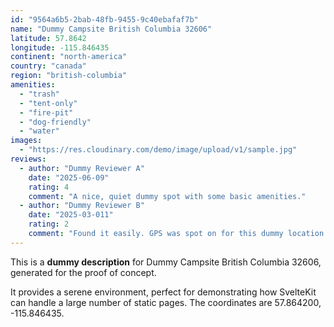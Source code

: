 ```yaml
---
id: "9564a6b5-2bab-48fb-9455-9c40ebafaf7b"
name: "Dummy Campsite British Columbia 32606"
latitude: 57.8642
longitude: -115.846435
continent: "north-america"
country: "canada"
region: "british-columbia"
amenities:
  - "trash"
  - "tent-only"
  - "fire-pit"
  - "dog-friendly"
  - "water"
images:
  - "https://res.cloudinary.com/demo/image/upload/v1/sample.jpg"
reviews:
  - author: "Dummy Reviewer A"
    date: "2025-06-09"
    rating: 4
    comment: "A nice, quiet dummy spot with some basic amenities."
  - author: "Dummy Reviewer B"
    date: "2025-03-011"
    rating: 2
    comment: "Found it easily. GPS was spot on for this dummy location."
---
```


This is a **dummy description** for Dummy Campsite British Columbia 32606, generated for the proof of concept.

It provides a serene environment, perfect for demonstrating how SvelteKit can handle a large number of static pages. The coordinates are 57.864200, -115.846435.
